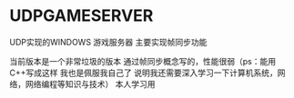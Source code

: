 # UDPGAMESERVER
UDP实现的WINDOWS 游戏服务器 主要实现帧同步功能

当前版本是一个非常垃圾的版本
通过帧同步概念写的，性能很弱（ps：能用C++写成这样 我也是佩服我自己了  说明我还需要深入学习一下计算机系统，网络，网络编程等知识与技术）
本人学习用
